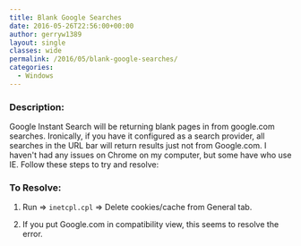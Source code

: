 ```yaml
---
title: Blank Google Searches
date: 2016-05-26T22:56:00+00:00
author: gerryw1389
layout: single
classes: wide
permalink: /2016/05/blank-google-searches/
categories:
  - Windows
---
```

<!--more-->

### Description:

Google Instant Search will be returning blank pages in from google.com searches. Ironically, if you have it configured as a search provider, all searches in the URL bar will return results just not from Google.com. I haven't had any issues on Chrome on my computer, but some have who use IE. Follow these steps to try and resolve:

### To Resolve:

1. Run => `inetcpl.cpl` => Delete cookies/cache from General tab.

2. If you put Google.com in compatibility view, this seems to resolve the error.